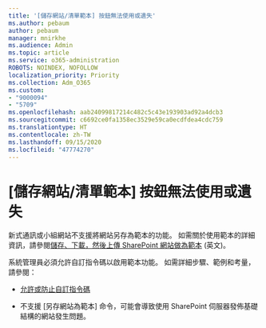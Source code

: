 ```yaml
---
title: '[儲存網站/清單範本] 按鈕無法使用或遺失'
ms.author: pebaum
author: pebaum
manager: mnirkhe
ms.audience: Admin
ms.topic: article
ms.service: o365-administration
ROBOTS: NOINDEX, NOFOLLOW
localization_priority: Priority
ms.collection: Adm_O365
ms.custom:
- "9000094"
- "5709"
ms.openlocfilehash: aab24099817214c482c5c43e193903ad92a4dcb3
ms.sourcegitcommit: c6692ce0fa1358ec3529e59ca0ecdfdea4cdc759
ms.translationtype: HT
ms.contentlocale: zh-TW
ms.lasthandoff: 09/15/2020
ms.locfileid: "47774270"
---
```

# <a name="save-sitelist-template-button-not-available-or-missing"></a>[儲存網站/清單範本] 按鈕無法使用或遺失

新式通訊或小組網站不支援將網站另存為範本的功能。 如需關於使用範本的詳細資訊，請參閱[儲存、下載，然後上傳 SharePoint 網站做為範本](https://docs.microsoft.com/sharepoint/dev/general-development/save-download-and-upload-a-sharepoint-site-as-a-template) (英文)。

系統管理員必須允許自訂指令碼以啟用範本功能。 如需詳細步驟、範例和考量，請參閱：

- [允許或防止自訂指令碼](https://docs.microsoft.com/sharepoint/allow-or-prevent-custom-script)

- 不支援 [另存網站為範本] 命令，可能會導致使用 SharePoint 伺服器發佈基礎結構的網站發生問題。


